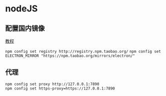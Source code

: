 # nodeJS

## 配置国内镜像

[教程](https://blog.csdn.net/qq_27022241/article/details/107251657)

`npm config set registry http://registry.npm.taobao.org/`
`npm config set ELECTRON_MIRROR "https://npm.taobao.org/mirrors/electron/"`

## 代理

```shell
npm config set proxy http://127.0.0.1:7890
npm config set https-proxy=https://127.0.0.1:7890
```

